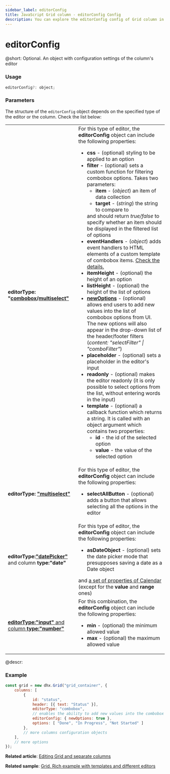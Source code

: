 ```yaml
---
sidebar_label: editorConfig
title: JavaScript Grid column - editorConfig Config 
description: You can explore the editorConfig config of Grid column in the documentation of the DHTMLX JavaScript UI library. Browse developer guides and API reference, try out code examples and live demos, and download a free 30-day evaluation version of DHTMLX Suite.
---
```


# editorConfig

@short: Optional. An object with configuration settings of the column's editor

### Usage

~~~jsx
editorConfig?: object;
~~~

### Parameters

The structure of the `editorConfig` object depends on the specified type of the editor or the column. Check the list below:

<table>
    <tbody>
        <tr>
            <td><b>editorType: "<a href="../../../configuration/#combobox">combobox</a>/<a href="../../../configuration/#multiselect">multiselect"</a></b></td>
            <td>For this type of editor, the <b>editorConfig</b> object can include the following properties:<ul><li><b>css</b> - (optional) styling to be applied to an option</li><li><b>filter</b> - (optional) sets a custom function for filtering combobox options. Takes two parameters:<ul><li><b>item</b> - (<i>object</i>) an item of data collection</li><li><b>target</b> - (<i>string</i>) the string to compare to</li></ul> and should return <i>true/false</i> to specify whether an item should be displayed in the filtered list of options</li><li><b>eventHandlers</b> - (<i>object</i>) adds event handlers to HTML elements of a custom template of combobox items. <a href="../../../../combobox/api/combobox_eventhandlers_config/">Check the details.</a></li><li><b>itemHeight</b> - (optional) the height of an option</li><li><b>listHeight</b> - (optional) the height of the list of options</li><li><a href="../../../configuration/#editable-combobox"><b>newOptions</b></a> - (optional) allows end users to add new values into the list of combobox options from UI. The new options will also appear in the drop-down list of the header/footer filters (<i>content: "selectFilter" | "comboFilter"</i>)</li><li><b>placeholder</b> - (optional) sets a placeholder in the editor's input</li><li><b>readonly</b> - (optional) makes the editor readonly (it is only possible to select options from the list, without entering words in the input)</li><li><b>template</b> - (optional) a callback function which returns a string. It is called with an object argument which contains two properties:<ul><li><b>id</b> - the id of the selected option</li><li><b>value</b> - the value of the selected option</li></ul></li></ul></td>            
        </tr>
        <tr>
            <td><b>editorType: <a href="../../../configuration/#multiselect">"multiselect"</a></b></td>
            <td>For this type of editor, the <b>editorConfig</b> object can include the following properties:<ul><li><b>selectAllButton</b> - (optional) adds a button that allows selecting all the options in the editor</li></ul></td>
        </tr>
        <tr>
            <td><b>editorType:<a href="../../../configuration/#datepicker">"datePicker"</a></b> and column <b>type:"date"</b></td>
            <td>For this type of editor, the <b>editorConfig</b> object can include the following properties:<ul><li><b>asDateObject</b> - (optional) sets the date picker mode that presupposes saving a date as a Date object</li></ul> and <a href="../../../../category/calendar-properties/">a set of properties of Calendar</a> (except for the <b>value</b> and <b>range</b> ones)</td>
        </tr>
        <tr>
            <td><a href="../../../configuration/#editing-columns-with-the-number-type"><b>editorType:</b><b>"input"</b> and column <b>type:"number"</b></a></td>
            <td>For this combination, the <b>editorConfig</b> object can include the following properties:<ul><li><b>min</b> - (optional) the minimum allowed value</li><li><b>max</b> - (optional) the maximum allowed value</li></ul></td>
        </tr>
    </tbody>
</table>

@descr:
### Example

~~~jsx
const grid = new dhx.Grid("grid_container", {
    columns: [
        {
            id: "status",
            header: [{ text: "Status" }],
            editorType: "combobox",
            // enables the ability to add new values into the combobox editor of the "Status" column
            editorConfig: { newOptions: true },
            options: [ "Done", "In Progress", "Not Started" ]
        },
        // more columns configuration objects
    ],
    // more options
});
~~~

**Related article**: [Editing Grid and separate columns](grid/configuration.md#editing-grid-and-separate-columns)

**Related sample**: [Grid. Rich example with templates and different editors](https://snippet.dhtmlx.com/1mxmshax)